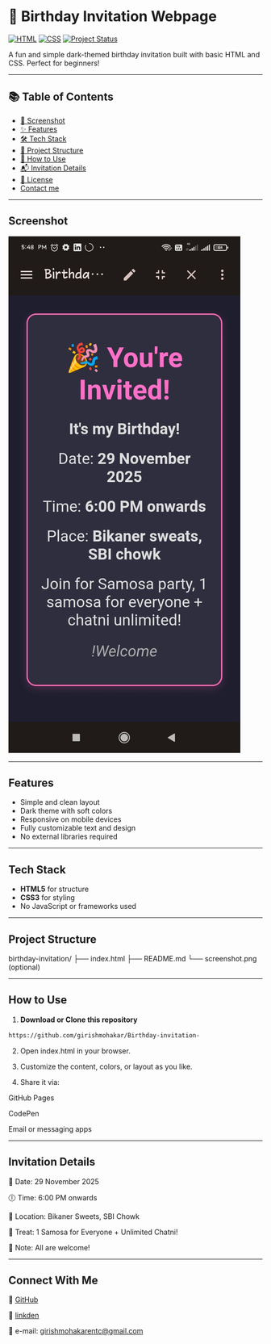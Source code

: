 # 🎉 Birthday Invitation Webpage

[![HTML](https://img.shields.io/badge/HTML-5-orange)](https://developer.mozilla.org/en-US/docs/Web/HTML)
[![CSS](https://img.shields.io/badge/CSS-3-blue)](https://developer.mozilla.org/en-US/docs/Web/CSS)
[![Project Status](https://img.shields.io/badge/Status-Completed-brightgreen)]()

A fun and simple dark-themed birthday invitation built with basic HTML and CSS. Perfect for beginners!

---

## 📚 Table of Contents

- [📸 Screenshot](#screenshot)
- [✨ Features](#features)
- [🛠️ Tech Stack](#tech-stack)
- [📁 Project Structure](#project-structure)
- [🚀 How to Use](#how-to-use)
- [📬 Invitation Details](#invitation-details)
- [📜 License](#license)
- [Contact me](#Connect-With-Me)

---

##  Screenshot

![Birthday Invitation Screenshot](Screenshot_2025-06-21-17-48-18-182_com.qamar.ide.web.jpg)

---

##  Features

- Simple and clean layout
- Dark theme with soft colors
- Responsive on mobile devices
- Fully customizable text and design
- No external libraries required

---

##  Tech Stack

- **HTML5** for structure  
- **CSS3** for styling  
- No JavaScript or frameworks used

---

##  Project Structure

birthday-invitation/ ├── index.html ├── README.md └── screenshot.png (optional)

---

##  How to Use

1. **Download or Clone this repository**
```bash
https://github.com/girishmohakar/Birthday-invitation-
```

2. Open index.html in your browser.


3. Customize the content, colors, or layout as you like.


4. Share it via:

GitHub Pages

CodePen

Email or messaging apps





---

## Invitation Details

📅 Date: 29 November 2025

🕕 Time: 6:00 PM onwards

📍 Location: Bikaner Sweets, SBI Chowk

🥟 Treat: 1 Samosa for Everyone + Unlimited Chatni!

🎈 Note: All are welcome!

---

##  Connect With Me

🔗 [GitHub](https://github.com/dashboard)

🔗 [linkden](https://www.linkedin.com/in/girish-mohakar-96b9ab257?utm_source=share&utm_campaign=share_via&utm_content=profile&utm_medium=android_app)

🔗 e-mail: girishmohakarentc@gmail.com

